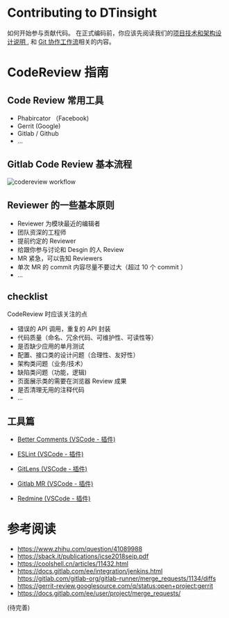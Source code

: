 # Contributing to DTinsight

如何开始参与贡献代码。 在正式编码前，你应该先阅读我们的[项目技术和架构设计说明
](http://git.dtstack.cn/dtstack/data-stack-web/wikis/Development), 和 [Git 协作工作流](http://git.dtstack.cn/dtstack/data-stack-web/wikis/gitflow)相关的内容。

# CodeReview 指南

## Code Review 常用工具

- Phabircator （Facebook)
- Gerrit (Google)
- Gitlab / Github
- ...

## Gitlab Code Review 基本流程

![codereview workflow](https://note.youdao.com/yws/api/personal/file/WEB8f0cb0cab85853c93fb4660713df45bd?method=download&shareKey=c8ae3328db2c9d855eec7bc315406d2e)

## Reviewer 的一些基本原则
- Reviewer 为模块最近的编辑者
- 团队资深的工程师
- 提前约定的 Reviewer
- 给跟你参与讨论和 Desgin 的人 Review
- MR 紧急，可以告知 Reviewers
- 单次 MR 的 commit 内容尽量不要过大（超过 10 个 commit ）
- ...


## checklist
CodeReview 时应该关注的点
- 错误的 API 调用，重复的 API 封装
- 代码质量（命名、冗余代码、可维护性、可读性等）
- 是否缺少应用的单月测试
- 配置、接口类的设计问题（合理性、友好性）
- 架构类问题（业务/技术）
- 缺陷类问题（功能，逻辑)
- 页面展示类的需要在浏览器 Review 成果
- 是否清理无用的注释代码
- ...


## 工具篇

- [Better Comments (VSCode - 插件)](https://marketplace.visualstudio.com/items?itemName=aaron-bond.better-comments)
- [ESLint (VSCode - 插件)](https://marketplace.visualstudio.com/items?itemName=dbaeumer.vscode-eslint)
- [GitLens (VSCode - 插件)](https://marketplace.visualstudio.com/items?itemName=eamodio.gitlens)

- [Gitlab MR (VSCode - 插件)](https://marketplace.visualstudio.com/items?itemName=jasonn-porch.gitlab-mr)
- [Redmine (VSCode - 插件)](https://marketplace.visualstudio.com/items?itemName=rozpuszczalny.vscode-redmine)

# 参考阅读

- https://www.zhihu.com/question/41089988
- https://sback.it/publications/icse2018seip.pdf
- https://coolshell.cn/articles/11432.html
- https://docs.gitlab.com/ee/integration/jenkins.html
https://gitlab.com/gitlab-org/gitlab-runner/merge_requests/1134/diffs
- https://gerrit-review.googlesource.com/q/status:open+project:gerrit
- https://docs.gitlab.com/ee/user/project/merge_requests/


(待完善)